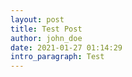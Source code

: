 ```yaml
---
layout: post
title: Test Post
author: john_doe
date: 2021-01-27 01:14:29
intro_paragraph: Test
---
```

